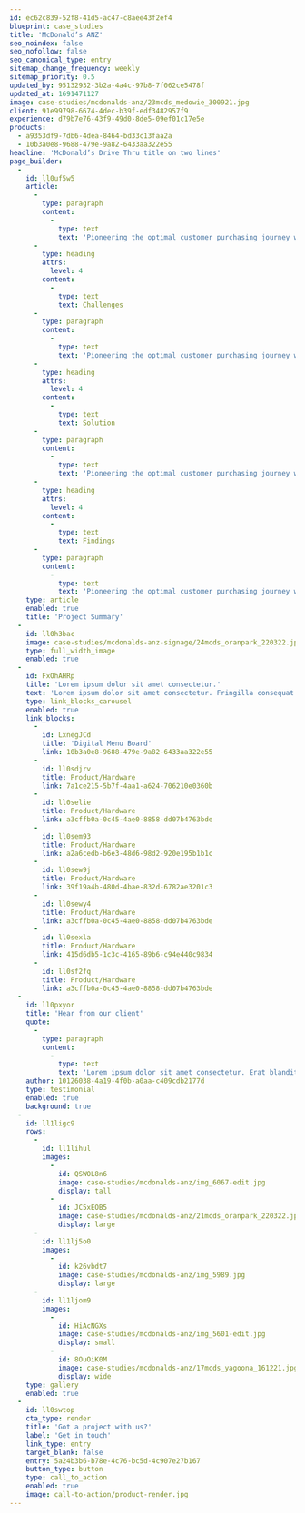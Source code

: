 ```yaml
---
id: ec62c839-52f8-41d5-ac47-c8aee43f2ef4
blueprint: case_studies
title: 'McDonald’s ANZ'
seo_noindex: false
seo_nofollow: false
seo_canonical_type: entry
sitemap_change_frequency: weekly
sitemap_priority: 0.5
updated_by: 95132932-3b2a-4a4c-97b8-7f062ce5478f
updated_at: 1691471127
image: case-studies/mcdonalds-anz/23mcds_medowie_300921.jpg
client: 91e99798-6674-4dec-b39f-edf3482957f9
experience: d79b7e76-43f9-49d0-8de5-09ef01c17e5e
products:
  - a9353df9-7db6-4dea-8464-bd33c13faa2a
  - 10b3a0e8-9688-479e-9a82-6433aa322e55
headline: 'McDonald’s Drive Thru title on two lines'
page_builder:
  -
    id: ll0uf5w5
    article:
      -
        type: paragraph
        content:
          -
            type: text
            text: 'Pioneering the optimal customer purchasing journey with McDonald’s Drive Thru rollout. Coates Group’s installation of digital Drive Thru targets improving order accuracy, speed and increasing sales. The innovative customer journey successfully provides convenience and efficiency to all store locations across Australia and New Zealand. Ordering for your customers haven’t been easier, now completed in the comfort of their own vehicle.'
      -
        type: heading
        attrs:
          level: 4
        content:
          -
            type: text
            text: Challenges
      -
        type: paragraph
        content:
          -
            type: text
            text: 'Pioneering the optimal customer purchasing journey with McDonald’s Drive Thru rollout. Coates Group’s installation of digital Drive Thru targets improving order accuracy, speed and increasing sales. The innovative customer journey successfully provides convenience and efficiency to all store locations across Australia and New Zealand. Ordering for your customers haven’t been easier, now completed in the comfort of their own vehicle.'
      -
        type: heading
        attrs:
          level: 4
        content:
          -
            type: text
            text: Solution
      -
        type: paragraph
        content:
          -
            type: text
            text: 'Pioneering the optimal customer purchasing journey with McDonald’s Drive Thru rollout. Coates Group’s installation of digital Drive Thru targets improving order accuracy, speed and increasing sales. The innovative customer journey successfully provides convenience and efficiency to all store locations across Australia and New Zealand. Ordering for your customers haven’t been easier, now completed in the comfort of their own vehicle.'
      -
        type: heading
        attrs:
          level: 4
        content:
          -
            type: text
            text: Findings
      -
        type: paragraph
        content:
          -
            type: text
            text: 'Pioneering the optimal customer purchasing journey with McDonald’s Drive Thru rollout. Coates Group’s installation of digital Drive Thru targets improving order accuracy, speed and increasing sales. The innovative customer journey successfully provides convenience and efficiency to all store locations across Australia and New Zealand. Ordering for your customers haven’t been easier, now completed in the comfort of their own vehicle.'
    type: article
    enabled: true
    title: 'Project Summary'
  -
    id: ll0h3bac
    image: case-studies/mcdonalds-anz-signage/24mcds_oranpark_220322.jpg
    type: full_width_image
    enabled: true
  -
    id: FxOhAHRp
    title: 'Lorem ipsum dolor sit amet consectetur.'
    text: 'Lorem ipsum dolor sit amet consectetur. Fringilla consequat magna pellentesque scelerisque nunc nunc pellentesque neque. Cras lectus fermentum elit sit diam. Habitant a id quis et urna scelerisque. Mauris faucibus tellus mi et enim aliquet.'
    type: link_blocks_carousel
    enabled: true
    link_blocks:
      -
        id: LxnegJCd
        title: 'Digital Menu Board'
        link: 10b3a0e8-9688-479e-9a82-6433aa322e55
      -
        id: ll0sdjrv
        title: Product/Hardware
        link: 7a1ce215-5b7f-4aa1-a624-706210e0360b
      -
        id: ll0selie
        title: Product/Hardware
        link: a3cffb0a-0c45-4ae0-8858-dd07b4763bde
      -
        id: ll0sem93
        title: Product/Hardware
        link: a2a6cedb-b6e3-48d6-98d2-920e195b1b1c
      -
        id: ll0sew9j
        title: Product/Hardware
        link: 39f19a4b-480d-4bae-832d-6782ae3201c3
      -
        id: ll0sewy4
        title: Product/Hardware
        link: a3cffb0a-0c45-4ae0-8858-dd07b4763bde
      -
        id: ll0sexla
        title: Product/Hardware
        link: 415d6db5-1c3c-4165-89b6-c94e440c9834
      -
        id: ll0sf2fq
        title: Product/Hardware
        link: a3cffb0a-0c45-4ae0-8858-dd07b4763bde
  -
    id: ll0pxyor
    title: 'Hear from our client'
    quote:
      -
        type: paragraph
        content:
          -
            type: text
            text: 'Lorem ipsum dolor sit amet consectetur. Erat blandit ultricies pharetra semper eget consequat. Sollicitudin id neque quam sed diam. Amet tortor cursus amet ullamcorper et massa consequat ornare vulputate. Sit quis venenatis tempor est mi adipiscing nec. Aliquam vel sit interdum ut cursus et sit lacus nunc.'
    author: 10126038-4a19-4f0b-a0aa-c409cdb2177d
    type: testimonial
    enabled: true
    background: true
  -
    id: ll1ligc9
    rows:
      -
        id: ll1lihul
        images:
          -
            id: QSWOL8n6
            image: case-studies/mcdonalds-anz/img_6067-edit.jpg
            display: tall
          -
            id: JC5xEOB5
            image: case-studies/mcdonalds-anz/21mcds_oranpark_220322.jpg
            display: large
      -
        id: ll1lj5o0
        images:
          -
            id: k26vbdt7
            image: case-studies/mcdonalds-anz/img_5989.jpg
            display: large
      -
        id: ll1ljom9
        images:
          -
            id: HiAcNGXs
            image: case-studies/mcdonalds-anz/img_5601-edit.jpg
            display: small
          -
            id: 8OuOiK0M
            image: case-studies/mcdonalds-anz/17mcds_yagoona_161221.jpg
            display: wide
    type: gallery
    enabled: true
  -
    id: ll0swtop
    cta_type: render
    title: 'Got a project with us?'
    label: 'Get in touch'
    link_type: entry
    target_blank: false
    entry: 5a24b3b6-b78e-4c76-bc5d-4c907e27b167
    button_type: button
    type: call_to_action
    enabled: true
    image: call-to-action/product-render.jpg
---
```

